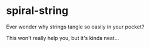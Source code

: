 # spiral-string
Ever wonder why strings tangle so easily in your pocket?

This won't really help you, but it's kinda neat...
